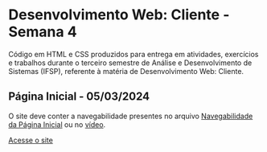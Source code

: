 # Desenvolvimento Web: Cliente - Semana 4
Código em HTML e CSS produzidos para entrega em atividades, exercícios e trabalhos durante o terceiro semestre de Análise e Desenvolvimento de Sistemas (IFSP), referente à matéria de Desenvolvimento Web: Cliente.

## Página Inicial - 05/03/2024
O site deve conter a navegabilidade presentes no arquivo [Navegabilidade da Página Inicial](https://github.com/fernandalopesbarbalho/dwba4-semana-04-pt302525x/blob/main/Navegabilidade%20P%C3%A1gina.pdf) ou no [vídeo](https://www.youtube.com/watch?v=WrEiBxdL_Js).

[Acesse o site](https://fernandalopesbarbalho.github.io/dwba4-semana-04-pt302525x/)
